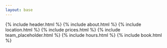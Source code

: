 ```yaml
---
layout: base
---
```


{% include header.html %}
{% include about.html %}
{% include location.html %}
{% include prices.html %}
{% include team_placeholder.html %}
{% include hours.html %}
{% include book.html %}
